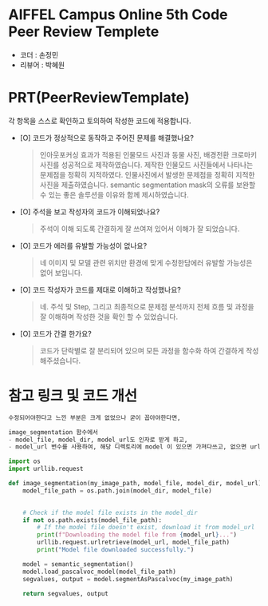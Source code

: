 # AIFFEL Campus Online 5th Code Peer Review Templete
- 코더 : 손정민
- 리뷰어 : 박혜원


# PRT(PeerReviewTemplate) 
각 항목을 스스로 확인하고 토의하여 작성한 코드에 적용합니다.

- [O] 코드가 정상적으로 동작하고 주어진 문제를 해결했나요?
  > 인아웃포커싱 효과가 적용된 인물모드 사진과 동물 사진, 배경전환 크로마키사진를 성공적으로 제작하였습니다.
  > 제작한 인물모드 사진들에서 나타나는 문제점을 정확히 지적하였다.	인물사진에서 발생한 문제점을 정확히 지적한 사진을 제출하였습니다. 
  > semantic segmentation mask의 오류를 보완할 수 있는 좋은 솔루션을 이유와 함께 제시하였습니다. 
- [O] 주석을 보고 작성자의 코드가 이해되었나요?
  > 주석이 이해 되도록 간결하게 잘 쓰여져 있어서 이해가 잘 되었습니다.
- [O] 코드가 에러를 유발할 가능성이 없나요?
  > 네 이미지 및 모델 관련 위치만 환경에 맞게 수정한담에러 유발할 가능성은 없어 보입니다.
- [O] 코드 작성자가 코드를 제대로 이해하고 작성했나요?
  > 네. 주석 및 Step, 그리고 최종적으로 문제점 분석까지 전체 흐름 및 과정을 잘 이해하며 작성한 것을 확인 할 수 있었습니다.
- [O] 코드가 간결 한가요?
  > 코드가 단락별로 잘 분리되어 있으며 모든 과정을 함수화 하여 간결하게 작성해주셨습니다. 


# 참고 링크 및 코드 개선
```python
수정되어야한다고 느낀 부분은 크게 없었으나 굳이 꼽아야한다면,

image_segmentation 함수에서 
- model_file, model_dir, model_url도 인자로 받게 하고, 
- model_url 변수를 사용하여, 해당 디렉토리에 model 이 있으면 가져다쓰고, 없으면 url 을 통해서 모델을 다운받는 식으로 함수를 정돈하면 좋을 것 같습니다. 

import os
import urllib.request

def image_segmentation(my_image_path, model_file, model_dir, model_url):
    model_file_path = os.path.join(model_dir, model_file)
   

    # Check if the model file exists in the model_dir
    if not os.path.exists(model_file_path):
        # If the model file doesn't exist, download it from model_url
        print(f"Downloading the model file from {model_url}...")
        urllib.request.urlretrieve(model_url, model_file_path)
        print("Model file downloaded successfully.")

    model = semantic_segmentation()
    model.load_pascalvoc_model(model_file_path)
    segvalues, output = model.segmentAsPascalvoc(my_image_path)

    return segvalues, output
```
